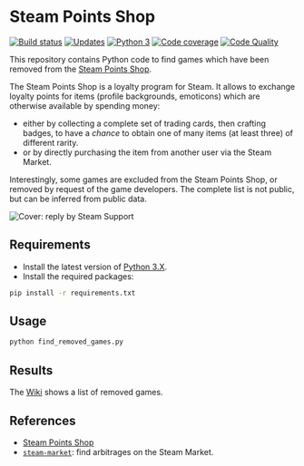 # Steam Points Shop

[![Build status][build-image]][build]
[![Updates][dependency-image]][pyup]
[![Python 3][python3-image]][pyup]
[![Code coverage][codecov-image]][codecov]
[![Code Quality][codacy-image]][codacy]

This repository contains Python code to find games which have been removed from the [Steam Points Shop](https://store.steampowered.com/points/shop/).

The Steam Points Shop is a loyalty program for Steam.
It allows to exchange loyalty points for items (profile backgrounds, emoticons) which are otherwise available by spending money:
-   either by collecting a complete set of trading cards, then crafting badges, to have a *chance* to obtain one of many items (at least three) of different rarity.
-   or by directly purchasing the item from another user via the Steam Market.

Interestingly, some games are excluded from the Steam Points Shop, or removed by request of the game developers.
The complete list is not public, but can be inferred from public data.

![Cover: reply by Steam Support](https://github.com/woctezuma/steam-points-shop/wiki/img/steam_support.png)

## Requirements

-   Install the latest version of [Python 3.X](https://www.python.org/downloads/).
-   Install the required packages:

```bash
pip install -r requirements.txt
```

## Usage

```bash
python find_removed_games.py
```

## Results

The [Wiki](https://github.com/woctezuma/steam-points-shop/wiki) shows a list of removed games.

## References

-   [Steam Points Shop](https://store.steampowered.com/points/shop/)
-   [`steam-market`](https://github.com/woctezuma/steam-market): find arbitrages on the Steam Market.

<!-- Definitions -->

[build]: <https://travis-ci.org/woctezuma/steam-points-shop>
[build-image]: <https://travis-ci.org/woctezuma/steam-points-shop.svg?branch=master>

[pyup]: <https://pyup.io/repos/github/woctezuma/steam-points-shop/>
[dependency-image]: <https://pyup.io/repos/github/woctezuma/steam-points-shop/shield.svg>
[python3-image]: <https://pyup.io/repos/github/woctezuma/steam-points-shop/python-3-shield.svg>

[codecov]: <https://codecov.io/gh/woctezuma/steam-points-shop>
[codecov-image]: <https://codecov.io/gh/woctezuma/steam-points-shop/branch/master/graph/badge.svg>

[codacy]: <https://www.codacy.com/app/woctezuma/steam-points-shop>
[codacy-image]: <https://api.codacy.com/project/badge/Grade/ace838db0059444dbc0e2dc3388e12d9>
